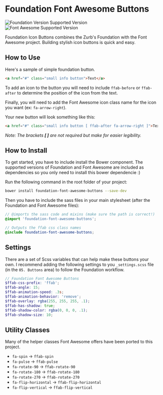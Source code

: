 # Foundation Font Awesome Buttons
![Foundation Version Supported Version](https://img.shields.io/badge/Foundation-v6.0.4-blue.svg?style=flat-square)
![Font Awesome Supported Version](https://img.shields.io/badge/Font_Awesome-v4.5.0-green.svg?style=flat-square)

Foundation Icon Buttons combines the Zurb's Foundation with the Font Awesome project. Building stylish icon buttons is quick and easy.

## How to Use

Here's a sample of simple foundation button.

```html
<a href="#" class="small info button">Text</a>
```

To add an icon to the button you will need to include `ffab-before` or `ffab-after` to determine the position of the icon from the text.

Finally, you will need to add the Font Awesome icon class name for the icon you want (ex: `fa-arrow-right`).

Your new button will look something like this:

```html
<a href="#" class="small info button [ ffab-after fa-arrow-right ]">Text</a>
```

*Note: The brackets __[ ]__ are not required but make for easier legibility.*


## How to Install

To get started, you have to include install the Bower component. The supported versions of Foundation and Font Awesome are included as dependencies so you only need to install this bower dependencie :)

Run the following command in the root folder of your project:

```bash
bower install foundation-font-awesome-buttons --save-dev
```

Then you have to include the sass files in your main stylesheet (after the Foundation and Font Awesome files):

```scss
// @imports the sass code and mixins (make sure the path is correct!)
@import 'foundation-font-awesome-buttons';

// Outputs the ffab css class names
@include foundation-font-awesome-buttons;
```


## Settings

There are a set of Scss variables that can help make these buttons your own. I recommend adding the following settings to you `_settings.scss` file (in the `05. Buttons` area) to follow the Foundation workflow.

```scss
// Foundation Font Awesome Buttons
$ffab-css-prefix: 'ffab';
$ffab-angle: 15;
$ffab-animation-speed: .3s;
$ffab-animation-behavior: 'remove';
$ffab-overlay: rgba(255, 255, 255, .1);
$ffab-has-shadow: true;
$ffab-shadow-color: rgba(0, 0, 0, .1);
$ffab-shadow-size: 10;
```

## Utility Classes

Many of the helper classes Font Awesome offers have been ported to this project.

- `fa-spin` -> `ffab-spin`
- `fa-pulse` -> `ffab-pulse`
- `fa-rotate-90` -> `ffab-rotate-90`
- `fa-rotate-180` -> `ffab-rotate-180`
- `fa-rotate-270` -> `ffab-rotate-270`
- `fa-flip-horizontal` -> `ffab-flip-horizontal`
- `fa-flip-vertical` -> `ffab-flip-vertical`
